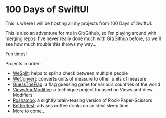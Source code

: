 # 100 Days of SwiftUI

This is where I will be hosting all my projects from 100 Days of SwiftUI.

This is also an adventure for me in Git/Github, so I'm playing around with merging repos.
I've never really done much with Git/Github before, so we'll see how much trouble this throws my way...

Fun times!

Projects in order:
* [WeSplit](https://github.com/ihuettel/100Days/tree/master/WeSplit): helps to split a check between multiple people
* [WeConvert](https://github.com/ihuettel/100Days/tree/master/WeConvert): converts units of measure to other units of measure
* [GuessTheFlag](https://github.com/ihuettel/100Days/tree/master/GuessTheFlag): a flag guessing game for various countries of the world
* [ViewsAndModifier](https://github.com/ihuettel/100Days/tree/master/ViewsAndModifiers): a technique project focused on Views and View Modifiers
* [Roshambo](https://github.com/ihuettel/100Days/tree/master/Roshambo): a slightly brain-teasing version of Rock-Paper-Scissors
* [BetterRest](https://github.com/ihuettel/100Days/tree/master/BetterRest): advises coffee drinks on an ideal sleep time
* More to come...
